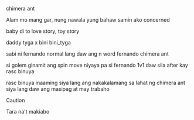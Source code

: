 chimera ant

Alam mo mang gar, nung nawala yung bahaw samin ako concerned

baby di to love story, toy story

daddy tyga x bini
bini_tyga

sabi ni fernando normal lang daw ang n word
fernando chimera ant

si golem ginamit ang spin move
niyaya pa si fernando 1v1 daw sila after kay rasc binuya

rasc binuya inaaming siya lang ang nakakalamang sa lahat ng chimera ant
siya lang daw ang masipag at may trabaho

> [!CAUTION]
> Tara na't makiabo